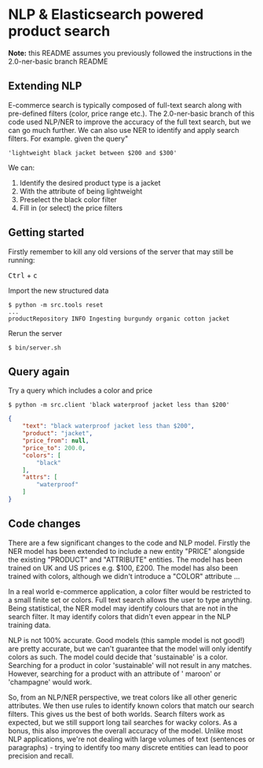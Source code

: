 # NLP & Elasticsearch powered product search

**Note:** this README assumes you previously followed the instructions in the 2.0-ner-basic branch README

## Extending NLP

E-commerce search is typically composed of full-text search along with pre-defined filters (color, price range etc.).
The 2.0-ner-basic branch of this code used NLP/NER to improve the accuracy of the full text search, but we can go much
further. We can also use NER to identify and apply search filters. For example. given the query"

`'lightweight black jacket between $200 and $300'`

We can:

1. Identify the desired product type is a jacket
2. With the attribute of being lightweight
3. Preselect the black color filter
4. Fill in (or select) the price filters

## Getting started

Firstly remember to kill any old versions of the server that may still be running:

<kbd>Ctrl</kbd> + <kbd>c</kbd>

Import the new structured data

```shell
$ python -m src.tools reset
...
productRepository INFO Ingesting burgundy organic cotton jacket
```

Rerun the server

```shell
$ bin/server.sh
```

## Query again

Try a query which includes a color and price

```shell
$ python -m src.client 'black waterproof jacket less than $200'
```

```json
{
    "text": "black waterproof jacket less than $200",
    "product": "jacket",
    "price_from": null,
    "price_to": 200.0,
    "colors": [
        "black"
    ],
    "attrs": [
        "waterproof"
    ]
}
```

## Code changes

There are a few significant changes to the code and NLP model. Firstly the NER model has been extended to include a new
entity "PRICE" alongside the existing "PRODUCT" and "ATTRIBUTE" entities. The model has been trained on UK and US prices
e.g. $100, £200. The model has also been trained with colors, although we didn't introduce a "COLOR" attribute ...

In a real world e-commerce application, a color filter would be restricted to a small finite set or colors. Full text
search allows the user to type anything. Being statistical, the NER model may identify colours that are not in the
search filter. It may identify colors that didn't even appear in the NLP training data.

NLP is not 100% accurate. Good models (this sample model is not good!) are pretty accurate, but we can't guarantee that
the model will only identify colors as such. The model could decide that 'sustainable' is a color. Searching for a
product in color 'sustainable' will not result in any matches. However, searching for a product with an attribute of '
maroon' or 'champagne' would work.

So, from an NLP/NER perspective, we treat colors like all other generic attributes. We then use rules to identify known
colors that match our search filters. This gives us the best of both worlds. Search filters work as expected, but we
still support long tail searches for wacky colors. As a bonus, this also improves the overall accuracy of the model.
Unlike most NLP applications, we're not dealing with large volumes of text (sentences or paragraphs) - trying to
identify too many discrete entities can lead to poor precision and recall.